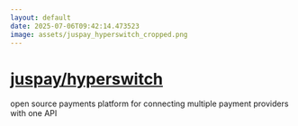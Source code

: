 ```yaml
---
layout: default
date: 2025-07-06T09:42:14.473523
image: assets/juspay_hyperswitch_cropped.png
---
```


# [juspay/hyperswitch](https://github.com/juspay/hyperswitch)

open source payments platform for connecting multiple payment providers with one API
